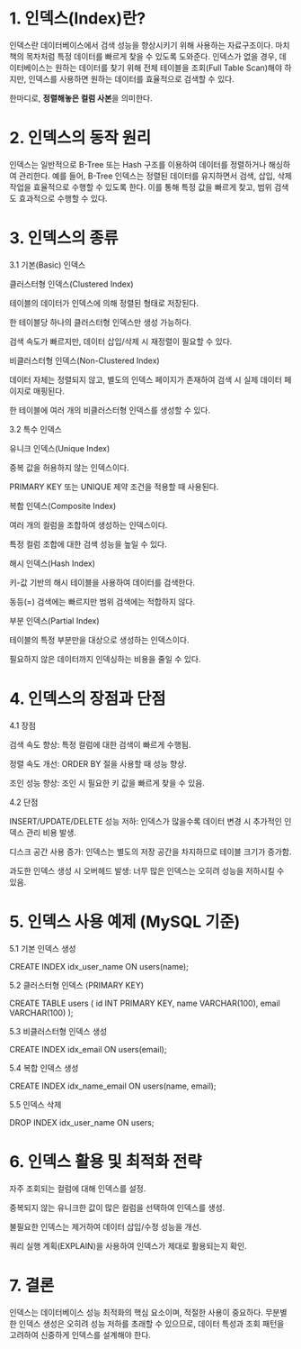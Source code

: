 <h1 id="1-인덱스index란">1. 인덱스(Index)란?</h1>
<p>인덱스란 데이터베이스에서 검색 성능을 향상시키기 위해 사용하는 자료구조이다.
마치 책의 목차처럼 특정 데이터를 빠르게 찾을 수 있도록 도와준다. 인덱스가 없을 경우, 데이터베이스는 원하는 데이터를 찾기 위해 전체 테이블을 조회(Full Table Scan)해야 하지만, 인덱스를 사용하면 원하는 데이터를 효율적으로 검색할 수 있다.</p>
<p>한마디로, <strong>정렬해놓은 컬럼 사본</strong>을 의미한다.</p>
<h1 id="2-인덱스의-동작-원리">2. 인덱스의 동작 원리</h1>
<p>인덱스는 일반적으로 B-Tree 또는 Hash 구조를 이용하여 데이터를 정렬하거나 해싱하여 관리한다. 예를 들어, B-Tree 인덱스는 정렬된 데이터를 유지하면서 검색, 삽입, 삭제 작업을 효율적으로 수행할 수 있도록 한다. 이를 통해 특정 값을 빠르게 찾고, 범위 검색도 효과적으로 수행할 수 있다.</p>
<h1 id="3-인덱스의-종류">3. 인덱스의 종류</h1>
<p>3.1 기본(Basic) 인덱스</p>
<p>클러스터형 인덱스(Clustered Index)</p>
<p>테이블의 데이터가 인덱스에 의해 정렬된 형태로 저장된다.</p>
<p>한 테이블당 하나의 클러스터형 인덱스만 생성 가능하다.</p>
<p>검색 속도가 빠르지만, 데이터 삽입/삭제 시 재정렬이 필요할 수 있다.</p>
<p>비클러스터형 인덱스(Non-Clustered Index)</p>
<p>데이터 자체는 정렬되지 않고, 별도의 인덱스 페이지가 존재하여 검색 시 실제 데이터 페이지로 매핑된다.</p>
<p>한 테이블에 여러 개의 비클러스터형 인덱스를 생성할 수 있다.</p>
<p>3.2 특수 인덱스</p>
<p>유니크 인덱스(Unique Index)</p>
<p>중복 값을 허용하지 않는 인덱스이다.</p>
<p>PRIMARY KEY 또는 UNIQUE 제약 조건을 적용할 때 사용된다.</p>
<p>복합 인덱스(Composite Index)</p>
<p>여러 개의 컬럼을 조합하여 생성하는 인덱스이다.</p>
<p>특정 컬럼 조합에 대한 검색 성능을 높일 수 있다.</p>
<p>해시 인덱스(Hash Index)</p>
<p>키-값 기반의 해시 테이블을 사용하여 데이터를 검색한다.</p>
<p>동등(=) 검색에는 빠르지만 범위 검색에는 적합하지 않다.</p>
<p>부분 인덱스(Partial Index)</p>
<p>테이블의 특정 부분만을 대상으로 생성하는 인덱스이다.</p>
<p>필요하지 않은 데이터까지 인덱싱하는 비용을 줄일 수 있다.</p>
<h1 id="4-인덱스의-장점과-단점">4. 인덱스의 장점과 단점</h1>
<p>4.1 장점</p>
<p>검색 속도 향상: 특정 컬럼에 대한 검색이 빠르게 수행됨.</p>
<p>정렬 속도 개선: ORDER BY 절을 사용할 때 성능 향상.</p>
<p>조인 성능 향상: 조인 시 필요한 키 값을 빠르게 찾을 수 있음.</p>
<p>4.2 단점</p>
<p>INSERT/UPDATE/DELETE 성능 저하: 인덱스가 많을수록 데이터 변경 시 추가적인 인덱스 관리 비용 발생.</p>
<p>디스크 공간 사용 증가: 인덱스는 별도의 저장 공간을 차지하므로 테이블 크기가 증가함.</p>
<p>과도한 인덱스 생성 시 오버헤드 발생: 너무 많은 인덱스는 오히려 성능을 저하시킬 수 있음.</p>
<h1 id="5-인덱스-사용-예제-mysql-기준">5. 인덱스 사용 예제 (MySQL 기준)</h1>
<p>5.1 기본 인덱스 생성</p>
<p>CREATE INDEX idx_user_name ON users(name);</p>
<p>5.2 클러스터형 인덱스 (PRIMARY KEY)</p>
<p>CREATE TABLE users (
    id INT PRIMARY KEY,
    name VARCHAR(100),
    email VARCHAR(100)
);</p>
<p>5.3 비클러스터형 인덱스 생성</p>
<p>CREATE INDEX idx_email ON users(email);</p>
<p>5.4 복합 인덱스 생성</p>
<p>CREATE INDEX idx_name_email ON users(name, email);</p>
<p>5.5 인덱스 삭제</p>
<p>DROP INDEX idx_user_name ON users;</p>
<h1 id="6-인덱스-활용-및-최적화-전략">6. 인덱스 활용 및 최적화 전략</h1>
<p>자주 조회되는 컬럼에 대해 인덱스를 설정.</p>
<p>중복되지 않는 유니크한 값이 많은 컬럼을 선택하여 인덱스를 생성.</p>
<p>불필요한 인덱스는 제거하여 데이터 삽입/수정 성능을 개선.</p>
<p>쿼리 실행 계획(EXPLAIN)을 사용하여 인덱스가 제대로 활용되는지 확인.</p>
<h1 id="7-결론">7. 결론</h1>
<p>인덱스는 데이터베이스 성능 최적화의 핵심 요소이며, 적절한 사용이 중요하다. 무분별한 인덱스 생성은 오히려 성능 저하를 초래할 수 있으므로, 데이터 특성과 조회 패턴을 고려하여 신중하게 인덱스를 설계해야 한다.</p>